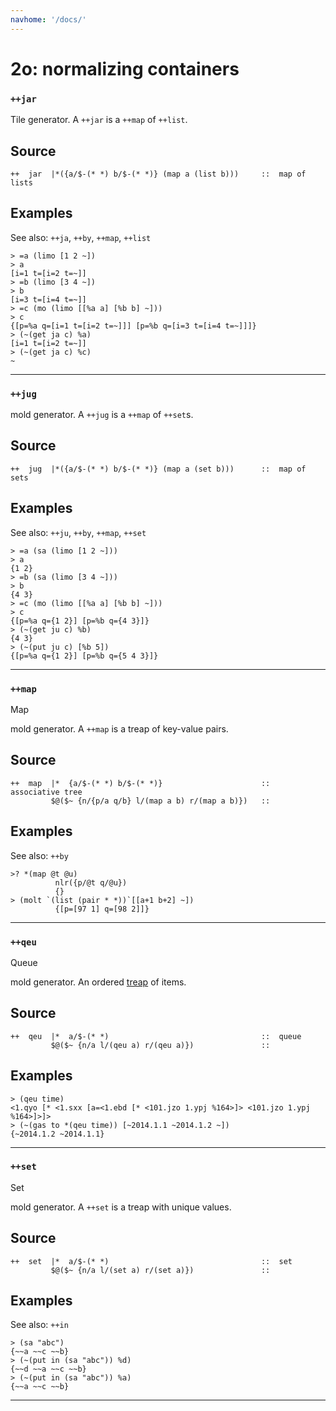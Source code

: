 ```yaml
---
navhome: '/docs/'
---
```


# 2o: normalizing containers

### `++jar`

Tile generator. A `++jar` is a `++map` of `++list`.

## Source

    ++  jar  |*({a/$-(* *) b/$-(* *)} (map a (list b)))     ::  map of lists

## Examples

See also: `++ja`, `++by`, `++map`, `++list`

    > =a (limo [1 2 ~])
    > a
    [i=1 t=[i=2 t=~]]
    > =b (limo [3 4 ~])
    > b
    [i=3 t=[i=4 t=~]]
    > =c (mo (limo [[%a a] [%b b] ~]))
    > c
    {[p=%a q=[i=1 t=[i=2 t=~]]] [p=%b q=[i=3 t=[i=4 t=~]]]}
    > (~(get ja c) %a)
    [i=1 t=[i=2 t=~]]
    > (~(get ja c) %c)
    ~

--------------------------------------------------------------------------------

### `++jug`

mold generator. A `++jug` is a `++map` of `++set`s.

## Source

    ++  jug  |*({a/$-(* *) b/$-(* *)} (map a (set b)))      ::  map of sets

## Examples

See also: `++ju`, `++by`, `++map`, `++set`

    > =a (sa (limo [1 2 ~]))
    > a
    {1 2}
    > =b (sa (limo [3 4 ~]))
    > b
    {4 3}
    > =c (mo (limo [[%a a] [%b b] ~]))
    > c
    {[p=%a q={1 2}] [p=%b q={4 3}]}
    > (~(get ju c) %b)
    {4 3}
    > (~(put ju c) [%b 5])
    {[p=%a q={1 2}] [p=%b q={5 4 3}]}

--------------------------------------------------------------------------------

### `++map`

Map

mold generator. A `++map` is a treap of key-value pairs.

## Source

    ++  map  |*  {a/$-(* *) b/$-(* *)}                      ::  associative tree
             $@($~ {n/{p/a q/b} l/(map a b) r/(map a b)})   ::

## Examples

See also: `++by`

    >? *(map @t @u)
              nlr({p/@t q/@u})
              {}   
    > (molt `(list (pair * *))`[[a+1 b+2] ~])
              {[p=[97 1] q=[98 2]]}

--------------------------------------------------------------------------------

### `++qeu`

Queue

mold generator. An ordered [treap](http://en.wikipedia.org/wiki/Treap) of items.

## Source

    ++  qeu  |*  a/$-(* *)                                  ::  queue
             $@($~ {n/a l/(qeu a) r/(qeu a)})               ::

## Examples

    > (qeu time)
    <1.qyo [* <1.sxx [a=<1.ebd [* <101.jzo 1.ypj %164>]> <101.jzo 1.ypj %164>]>]>
    > (~(gas to *(qeu time)) [~2014.1.1 ~2014.1.2 ~])
    {~2014.1.2 ~2014.1.1}

--------------------------------------------------------------------------------

### `++set`

Set

mold generator. A `++set` is a treap with unique values.

## Source

    ++  set  |*  a/$-(* *)                                  ::  set
             $@($~ {n/a l/(set a) r/(set a)})               ::

## Examples

See also: `++in`

    > (sa "abc")
    {~~a ~~c ~~b}
    > (~(put in (sa "abc")) %d)
    {~~d ~~a ~~c ~~b}
    > (~(put in (sa "abc")) %a)
    {~~a ~~c ~~b}

--------------------------------------------------------------------------------

